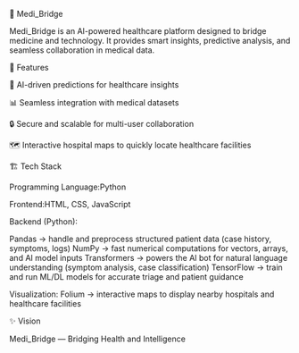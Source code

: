 🌟 Medi_Bridge

Medi_Bridge is an AI-powered healthcare platform designed to bridge medicine and technology.
It provides smart insights, predictive analysis, and seamless collaboration in medical data.

🚀 Features

  🤖 AI-driven predictions for healthcare insights

  📊 Seamless integration with medical datasets

  🔒 Secure and scalable for multi-user collaboration

  🗺️ Interactive hospital maps to quickly locate healthcare facilities

🏗️ Tech Stack

Programming Language:Python

Frontend:HTML, CSS, JavaScript

Backend (Python):

Pandas → handle and preprocess structured patient data (case history, symptoms, logs)
NumPy → fast numerical computations for vectors, arrays, and AI model inputs
Transformers → powers the AI bot for natural language understanding (symptom analysis, case classification)
TensorFlow → train and run ML/DL models for accurate triage and patient guidance

Visualization:
Folium → interactive maps to display nearby hospitals and healthcare facilities

✨ Vision

Medi_Bridge — Bridging Health and Intelligence
